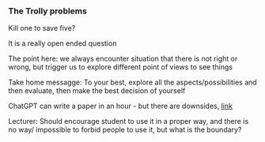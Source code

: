 ### The Trolly problems

Kill one to save five? 

It is a really open ended question

The point here: we always encounter situation that there is not right or wrong, but trigger us to explore different point of views to see things

Take home messagge: To your best, explore all the aspects/possibilities and then evaluate, then make the best decision of yourself

ChatGPT can write a paper in an hour - but there are downsides, [link](https://www.nature.com/articles/d41586-023-02298-x)

Lecturer: Should encourage student to use it in a proper way, and there is no way/ impossible to forbid people to use it, but what is the boundary?
